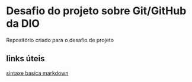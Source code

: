 # Desafio do projeto sobre Git/GitHub da DIO
Repositório criado para o desafio de projeto


## links úteis

[sintaxe basica markdown](https://www.markdownguide.org/getting-started/)

